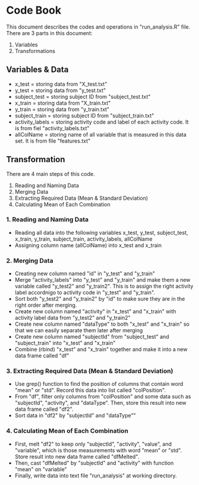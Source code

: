 # Code Book

This document describes the codes and operations in "run_analysis.R" file. There are 3 parts in this document:
1. Variables
2. Transformations

## Variables & Data
* x_test = storing data from "X_test.txt"
* y_test = storing data from "y_test.txt"
* subject_test = storing subject ID from "subject_test.txt"
* x_train = storing data from "X_train.txt"
* y_train = storing data from "y_train.txt"
* subject_train = storing subject ID from "subject_train.txt"
* activity_labels = storing activity code and label of each activity code. It is from fiel "activity_labels.txt"
* allColName = storing name of all variable that is measured in this data set. It is from file "features.txt"

## Transformation 

There are 4 main steps of this code.

1. Reading and Naming Data
2. Merging Data
3. Extracting Required Data (Mean & Standard Deviation)
4. Calculating Mean of Each Combination

### 1. Reading and Naming Data
* Reading all data into the following variables x_test, y_test, subject_test, x_train, y_train, subject_train, activity_labels, allColName
* Assigning column name (allColName) into x_test and x_train

### 2. Merging Data
* Creating new column named "id" in "y_test" and "y_train"
* Merge "activity_labels" into "y_test" and "y_train" and make them a new variable called "y_test2" and "y_train2". This is to assign the right activity label accordnigo to activity code in "y_test" and "y_train".
* Sort both "y_test2" and "y_train2" by "id" to make sure they are in the right order after merging.
* Create new column named "activity" in "x_test" and "x_train" with activity label data from "y_test2" and "y_train2"
* Create new column named "dataType" to both "x_test" and "x_train" so that we can easily separate them later after merging
* Create new column named "subjectId" from "subject_test" and "subject_train" into "x_test" and "x_train"
* Combine (rbind) "x_test" and "x_train" together and make it into a new data frame called "df"

### 3. Extracting Required Data (Mean & Standard Deviation)
* Use grep() function to find the position of columns that contain word "mean" or "std". Record this data into list called "colPosition".
* From "df", filter only columns from "colPosition" and some data such as "subjectId", "activity", and "dataType". Then, store this result into new data frame called "df2".
* Sort data in "df2" by "subjectId" and "dataType""

### 4. Calculating Mean of Each Combination
* First, melt "df2" to keep only "subjectId", "activity", "value", and "variable", which is those measurements with word "mean" or "std". Store result into new data frame called "dfMelted".
* Then, cast "dfMelted" by "subjectId" and "activity" with function "mean" on "variable"
* Finally, write data into text file "run_analysis" at working directory.


